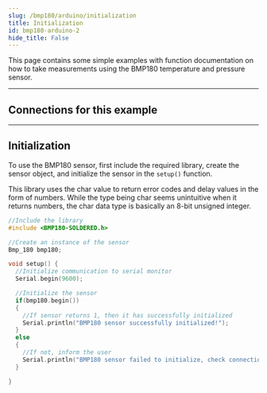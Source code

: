 ```yaml
---
slug: /bmp180/arduino/initialization
title: Initialization
id: bmp180-arduino-2 
hide_title: False
---
```


This page contains some simple examples with function documentation on how to take measurements using the BMP180 temperature and pressure sensor.

---

## Connections for this example

<CenteredImage src="/img/bmp180/connections.png" alt="Connections"  />

---

## Initialization

To use the BMP180 sensor, first include the required library, create the sensor object, and initialize the sensor in the `setup()` function.

<WarningBox>This library uses the char value to return error codes and delay values in the form of numbers. While the type being char seems unintuitive when it returns numbers, the char data type is basically an 8-bit unsigned integer.</WarningBox>

```cpp
//Include the library
#include <BMP180-SOLDERED.h>

//Create an instance of the sensor
Bmp_180 bmp180;

void setup() {
  //Initialize communication to serial monitor
  Serial.begin(9600);

  //Initialize the sensor
  if(bmp180.begin())
  {
    //If sensor returns 1, then it has successfully initialized
    Serial.println("BMP180 sensor successfully initialized!");
  }
  else
  {
    //If not, inform the user
    Serial.println("BMP180 sensor failed to initialize, check connection.");
  }

}
```

<FunctionDocumentation
  functionName="bmp180.begin()"
  description="Initializes the BMP180 sensor, setting up communication over I2C and retrieving calibration data from device"
  returnDescription="Char value, returns 1 if sensor was properly initialized, 0 if not."
  parameters={[]}
/>